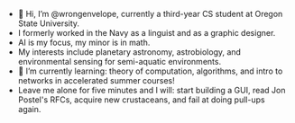 - 👋 Hi, I’m @wrongenvelope, currently a third-year CS student at Oregon State University.
- I formerly worked in the Navy as a linguist and as a graphic designer.
- AI is my focus, my minor is in math.
- My interests include planetary astronomy, astrobiology, and environmental sensing for semi-aquatic environments.
- 🌱 I’m currently learning: theory of computation, algorithms, and intro to networks in accelerated summer courses!
- Leave me alone for five minutes and I will: start building a GUI, read Jon Postel's RFCs, acquire new crustaceans, and fail at doing pull-ups again.

<!---
wrongenvelope/wrongenvelope is a ✨ special ✨ repository because its `README.md` (this file) appears on your GitHub profile.
You can click the Preview link to take a look at your changes.
--->
